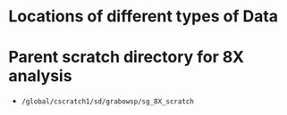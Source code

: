 # Locations of different types of Data

# Parent scratch directory for 8X analysis
* `/global/cscratch1/sd/grabowsp/sg_8X_scratch`
